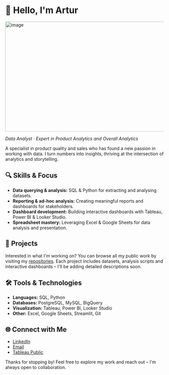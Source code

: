 # 👋 Hello, I'm Artur

<img width="1400" height="349" alt="image" src="https://github.com/user-attachments/assets/bf0d682b-c6ee-4247-a068-711da6eac8e7" />


*Data Analyst · Expert in Product Analytics and Overall Analytics*


A specialist in product quality and sales who has found a new passion in working with data. I turn numbers into insights, thriving at the intersection of analytics and storytelling.

## 🔍 Skills & Focus

- **Data querying & analysis:** SQL & Python for extracting and analysing datasets.
- **Reporting & ad-hoc analysis:** Creating meaningful reports and dashboards for stakeholders.
- **Dashboard development:** Building interactive dashboards with Tableau, Power BI & Looker Studio.
- **Spreadsheet mastery:** Leveraging Excel & Google Sheets for data analysis and presentation.

## 📒 Projects

Interested in what I'm working on? You can browse all my public work by visiting my [repositories](https://github.com/Artisa111?tab=repositories). Each project includes datasets, analysis scripts and interactive dashboards – I'll be adding detailed descriptions soon.

## 🛠 Tools & Technologies

- **Languages:** SQL, Python
- **Databases:** PostgreSQL, MySQL, BigQuery
- **Visualization:** Tableau, Power BI, Looker Studio
- **Other:** Excel, Google Sheets, Streamlit, Git

## 🌐 Connect with Me

- [LinkedIn](https://www.linkedin.com/in/artur-pais-848491352)
- [Email](mailto:your-artursim779@gmail.com)
- [Tableau Public](https://public.tableau.com/app/profile/artur.pais)

Thanks for stopping by! Feel free to explore my work and reach out – I'm always open to collaboration.
